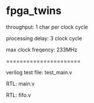 # fpga_twins

throughput: 1 char per clock cycle

processing delay: 3 clock cycle

max clock freqency: 233MHz

======================

verilog test file: test_main.v

RTL: main.v

RTL: fifo.v
